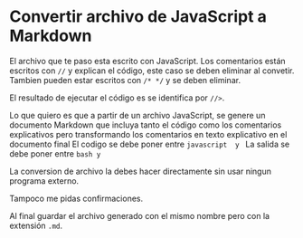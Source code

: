 # Convertir archivo de JavaScript a Markdown

El archivo que te paso esta escrito con JavaScript.
Los comentarios están escritos con `//` y explican el código, este caso se deben eliminar al convetir.
Tambien pueden estar escritos con `/* */` y se deben eliminar.

El resultado de ejecutar el código es se identifica por `//>`.

Lo que quiero es que a partir de un archivo JavaScript, se genere un documento Markdown que incluya tanto el código como los comentarios explicativos pero transformando los comentarios en texto explicativo en el documento final
El codigo se debe poner entre ```javascript  y ```
La salida se debe poner entre ```bash y ```

La conversion de archivo la debes hacer directamente sin usar ningun programa externo.

Tampoco me pidas confirmaciones.

Al final guardar el archivo generado con el mismo nombre pero con la extensión `.md`.

